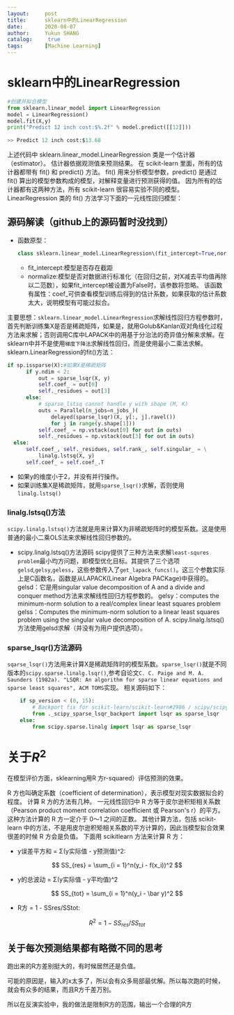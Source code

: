 ```yaml
---
layout:     post
title:      sklearn中的LinearRegression
date:       2020-08-07
author:     Yukun SHANG
catalog: 	 true
tags:   	[Machine Learning]
---
```


# sklearn中的LinearRegression

```python
#创建并拟合模型
from sklearn.linear_model import LinearRegression
model = LinearRegression()
model.fit(X,y)
print("Predict 12 inch cost:$%.2f" % model.predict([[12]]))
 
>> Predict 12 inch cost:$13.68
```

上述代码中 sklearn.linear_model.LinearRegression 类是一个估计器（estimator）。 估计器依据观测值来预测结果。 在 scikit-learn 里面，所有的估计器都带有 fit() 和 predict() 方法。 fit() 用来分析模型参数，predict() 是通过 fit() 算出的模型参数构成的模型，对解释变量进行预测获得的值。 因为所有的估计器都有这两种方法，所有 scikit-learn 很容易实验不同的模型。 LinearRegression 类的 fit() 方法学习下面的一元线性回归模型：



## 源码解读（github上的源码暂时没找到）

* 函数原型：

  ```python
  class sklearn.linear_model.LinearRegression\(fit_intercept=True,normalize=False,copy_X=True,n_jobs=1):
  ```

  - fit_intercept:模型是否存在截距
  - normalize:模型是否对数据进行标准化（在回归之前，对X减去平均值再除以二范数），如果fit_intercept被设置为False时，该参数将忽略。
    该函数有属性：coef_可供查看模型训练后得到的估计系数，如果获取的估计系数太大，说明模型有可能过拟合。

主要思想：`sklearn.linear_model.LinearRegression`求解线性回归方程参数时，首先判断训练集X是否是稀疏矩阵，如果是，就用Golub&Kanlan双对角线化过程方法来求解；否则调用C库中LAPACK中的用基于分治法的奇异值分解来求解。在sklearn中并不是使用`梯度下降法`求解线性回归，而是使用最小二乘法求解。
sklearn.LinearRegression的fit()方法：

```python
if sp.issparse(X):#如果X是稀疏矩阵
      if y.ndim < 2:
          out = sparse_lsqr(X, y)
          self.coef_ = out[0]
          self._residues = out[3]
      else:
          # sparse_lstsq cannot handle y with shape (M, K)
          outs = Parallel(n_jobs=n_jobs_)(
              delayed(sparse_lsqr)(X, y[:, j].ravel())
              for j in range(y.shape[1]))
          self.coef_ = np.vstack(out[0] for out in outs)
          self._residues = np.vstack(out[3] for out in outs)
  else:
      self.coef_, self._residues, self.rank_, self.singular_ = \
          linalg.lstsq(X, y)
      self.coef_ = self.coef_.T
```

- 如果y的维度小于2，并没有并行操作。
- 如果训练集X是稀疏矩阵，就用`sparse_lsqr()`求解，否则使用`linalg.lstsq()`

### linalg.lstsq()方法

`scipy.linalg.lstsq()`方法就是用来计算X为非稀疏矩阵时的模型系数。这是使用普通的最小二乘OLS法来求解线性回归参数的。

- scipy.linalg.lstsq()方法源码
  scipy提供了三种方法来求解`least-squres problem`最小均方问题，即模型优化目标。其提供了三个选项`gelsd`,`gelsy`,`geless`，这些参数传入了`get_lapack_funcs()`。这三个参数实际上是C函数名，函数是从LAPACK(Linear Algebra PACKage)中获得的。
  gelsd：它是用singular value decomposition of A and a divide and conquer method方法来求解线性回归方程参数的。
  gelsy：computes the minimum-norm solution to a real/complex linear least squares problem
  gelss：Computes the minimum-norm solution to a linear least squares problem using the singular value decomposition of A.
  scipy.linalg.lstsq()方法使用gelsd求解（并没有为用户提供选项）。

### sparse_lsqr()方法源码

`sqarse_lsqr()`方法用来计算X是稀疏矩阵时的模型系数。`sparse_lsqr()`就是不同版本的`scipy.sparse.linalg.lsqr()`,参考自论文`C. C. Paige and M. A. Saunders (1982a). "LSQR: An algorithm for sparse linear equations and sparse least squares", ACM TOMS`实现。
相关源码如下：

```python
    if sp_version < (0, 15):
        # Backport fix for scikit-learn/scikit-learn#2986 / scipy/scipy#4142
        from ._scipy_sparse_lsqr_backport import lsqr as sparse_lsqr
    else:
        from scipy.sparse.linalg import lsqr as sparse_lsqr
```



# 关于$R^2$



在模型评价方面，sklearning用R 方r-squared）评估预测的效果。

R 方也叫确定系数（coefficient of determination），表示模型对现实数据拟合的程度。 计算 R 方的方法有几种。 一元线性回归中 R 方等于皮尔逊积矩相关系数（Pearson product moment correlation coefficient 或 Pearson's r）的平方。这种方法计算的 R 方一定介于 0～1 之间的正数。 其他计算方法，包括 scikit-learn 中的方法，不是用皮尔逊积矩相关系数的平方计算的，因此当模型拟合效果很差的时候 R 方会是负值。 下面用 scikitlearn 方法来计算 R 方：

* y误差平方和 = Σ(y实际值 - y预测值)^2:

$$
SS_{res} = \sum_{i = 1}^n(y_i - f(x_i))^2
$$



* y的总波动 = Σ(y实际值 - y平均值)^2

$$
SS_{tot} = \sum_{i = 1}^n(y_i - \bar y)^2
$$



* R方 = 1 - SSres/SStot:

$$
R^2 = 1 - SS_{res}/SS_{tot}
$$





## 关于每次预测结果都有略微不同的思考

跑出来的R方差别挺大的，有时候居然还是负值。

可能的原因是，输入的x太多了，所以会有众多局部最优解。所以每次跑的时候，就会有众多的结果，而且R方千差万别。

所以在反演实验中，我的做法是限制R方的范围，输出一个合理的R方



